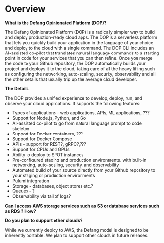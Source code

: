 # Overview

**What is the Defang Opinionated Platform (DOP)?**

The Defang Opinionated Platform (DOP) is a radically simpler way to build and deploy production-ready cloud apps. The DOP is a serverless platform that lets you quickly build your application in the language of your choice and deploy to the cloud with a single command. The DOP CLI includes an AI-assisted co-pilot that translates natural language commands to a starting point in code for your services that you can then refine. Once you merge the code to your Github repository, the DOP automatically builds your project and deploys it to the cloud, taking care of all the heavy lifting such as configuring the networking, auto-scaling, security, observability and all the other details that usually trip up the average cloud developer. 

**The Details** 

The DOP provides a unified experience to develop, deploy, run, and observe your cloud applications. It supports the following features:

- Types of applications - web applications, APIs, ML applications, ???
- Support for Node.js, Python, and Go
- AI-assisted co-pilot to go from natural language prompt to code skeleton
- Support for Docker containers, ???
- Support for Docker Compose
- APIs - support for REST?, gRPC?,???
- Support for CPUs and GPUs
- Ability to deploy to SPOT instances
- Pre-configured staging and production environments, with built-in networking, auto-scaling, security, and observability
- Automated build of your source directly from your Github repository to your staging or production environments
- Pulumi integration
- Storage - databases, object stores etc.?
- Queues - ?
- Observability via tail of logs?
  

**Can I access AWS storage services such as S3 or database services such as RDS ? How?**

**Do you plan to support other clouds?**

While we currently deploy to AWS, the Defang model is designed to be inherently portable. We plan to support other clouds in future releases.
